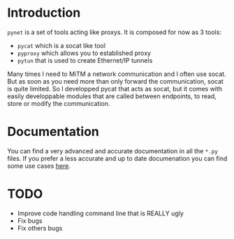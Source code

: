 # Introduction

`pynet` is a set of tools acting like proxys. It is composed for now as 3 tools:
- `pycat` which is a socat like tool
- `pyproxy` which allows you to established proxy
- `pytun` that is used to create Ethernet/IP tunnels

Many times I need to MiTM a network communication and I often use socat. But as soon as you need more than only forward the communication, socat is quite limited. So I developped pycat that acts as socat, but it comes with easily developpable modules that are called between endpoints, to read, store or modify the communication.

# Documentation

You can find a very advanced and accurate documentation in all the `*.py` files.
If you prefer a less accurate and up to date documenation you can find some use cases [here](doc/cheatsheet.md).

# TODO
- Improve code handling command line that is REALLY ugly
- Fix bugs
- Fix others bugs
